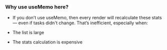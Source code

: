### Why use useMemo here?
- If you don’t use useMemo, then every render will recalculate these stats — even if tasks didn't change. That’s inefficient, especially when:

- The list is large

- The stats calculation is expensive
